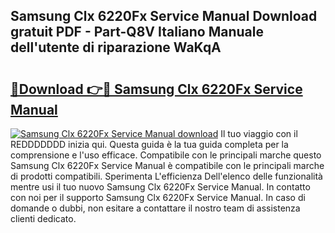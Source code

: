 ## Samsung Clx 6220Fx Service Manual Download gratuit PDF - Part-Q8V Italiano Manuale dell'utente di riparazione WaKqA

# <h2><a href="http://dfck2da.blite.top/?on=Samsung+Clx+6220Fx+Service+Manual">🔗Download 👉🔴 Samsung Clx 6220Fx Service Manual</a></h2>

[![Samsung Clx 6220Fx Service Manual download](https://i.imgur.com/lujVjoI.png)](http://dfck2da.blite.top/?on=Samsung+Clx+6220Fx+Service+Manual)
Il tuo viaggio con il REDDDDDDD inizia qui. Questa guida è la tua guida completa per la comprensione e l'uso efficace. Compatibile con le principali marche questo Samsung Clx 6220Fx Service Manual è compatibile con le principali marche di prodotti compatibili. Sperimenta L'efficienza Dell'elenco delle funzionalità mentre usi il tuo nuovo Samsung Clx 6220Fx Service Manual. In contatto con noi per il supporto Samsung Clx 6220Fx Service Manual. In caso di domande o dubbi, non esitare a contattare il nostro team di assistenza clienti dedicato.
